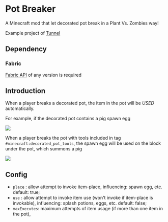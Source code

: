 # Pot Breaker

A Minecraft mod that let decorated pot break in a Plant Vs. Zombies way!

Example project of [Tunnel](https://github.com/Nova-Committee/tunnel)

## Dependency

### Fabric

[Fabric API](https://modrinth.com/mod/fabric-api) of any version is required

## Introduction

When a player breaks a decorated pot, the item in the pot will be *USED* automatically.

For example, if the decorated pot contains a pig spawn egg

![](http://muyucloud.cool:22222/mod/pot_breaker/1.png)

When a player breaks the pot with tools included in tag `#minecraft:decorated_pot_tools`, the spawn egg will be used on the block under the pot, which summons a pig

![](http://muyucloud.cool:22222/mod/pot_breaker/2.png)

## Config

- `place` : allow attempt to invoke item-place, influencing: spawn egg, etc. default: true;
- `use` : allow attempt to invoke item use (won't invoke if item-place is invokable), influencing: splash potions, eggs, etc. default: false;
- `maxExecutes`: maximum attempts of item usage (if more than one item in the pot), 